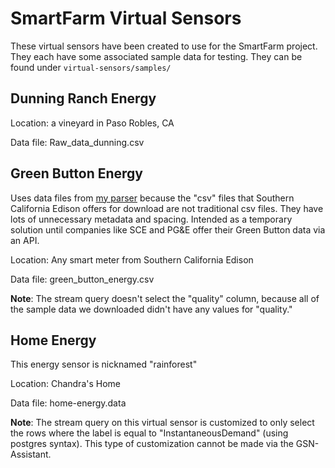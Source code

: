 # SmartFarm Virtual Sensors

These virtual sensors have been created to use for the SmartFarm project. They each have some associated sample data for testing.
They can be found under `virtual-sensors/samples/`

## Dunning Ranch Energy

Location: a vineyard in Paso Robles, CA

Data file: Raw_data_dunning.csv

## Green Button Energy
Uses data files from [my parser](https://github.com/kjorg50/greenButtonParser) because the "csv" files that Southern California
Edison offers for download are not traditional csv files. They have lots of unnecessary metadata and spacing. Intended as a
temporary solution until companies like SCE and PG&E offer their Green Button data via an API.

Location: Any smart meter from Southern California Edison

Data file: green_button_energy.csv

**Note**: The stream query doesn't select the "quality" column, because all of the sample data we downloaded didn't have any
values for "quality."

## Home Energy
This energy sensor is nicknamed "rainforest"

Location: Chandra's Home

Data file: home-energy.data

**Note**: The stream query on this virtual sensor is customized to only select the rows where the label is equal to
"InstantaneousDemand" (using postgres syntax). This type of customization cannot be made via the GSN-Assistant.


